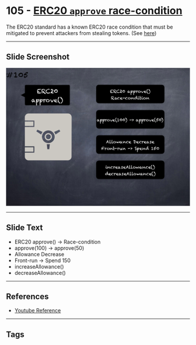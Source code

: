 # 105 - [ERC20 `approve` race-condition](ERC20%20`approve`%20race-condition.md)

The ERC20 standard has a known ERC20 race condition that must be mitigated to prevent attackers from stealing tokens. (See [here](https://github.com/ethereum/EIPs/issues/20#issuecomment-263524729))

___
## Slide Screenshot
![0105.png](../../images/5.%20Pitfalls%20and%20Best%20Practices%20201/105.png)
___
## Slide Text
- ERC20 approve() -> Race-condition
- approve(100) -> approve(50)
- Allowance Decrease
- Front-run -> Spend 150
- increaseAllowance()
- decreaseAllowance()
___
## References
- [Youtube Reference](https://youtu.be/WGM1SF8twmw?t=265)
___
## Tags